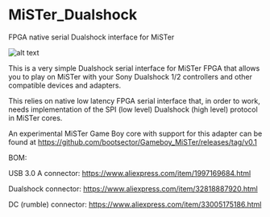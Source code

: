 # MiSTer_Dualshock
FPGA native serial Dualshock interface for MiSTer

![alt text](https://i.imgur.com/dH7BLh0.png)

This is a very simple Dualshock serial interface for MiSTer FPGA that allows 
you to play on MiSTer with your Sony Dualshock 1/2 controllers and other
compatible devices and adapters.

This relies on native low latency FPGA serial interface that, in order to work,
needs implementation of the SPI (low level) Dualshock (high level) protocol in
MiSTer cores.

An experimental MiSTer Game Boy core with support for this adapter can be found at https://github.com/bootsector/Gameboy_MiSTer/releases/tag/v0.1

BOM:

USB 3.0 A connector:
https://www.aliexpress.com/item/1997169684.html

Dualshock connector:
https://www.aliexpress.com/item/32818887920.html

DC (rumble) connector:
https://www.aliexpress.com/item/33005175186.html

